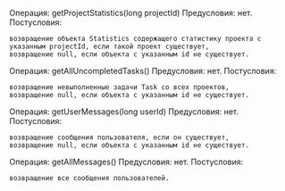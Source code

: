 Операция: getProjectStatistics(long projectId) Предусловия: нет.
Постусловия:

    возвращение объекта Statistics содержащего статистику проекта с указанным projectId, если такой проект существует,
    возвращение null, если объекта с указанным id не существует.

Операция: getAllUncompletedTasks() Предусловия: нет.
Постусловия:

    возвращение невыполненные задачи Task со всех проектов,
    возвращение null, если объекта с указанным id не существует.

Операция: getUserMessages(long userId) Предусловия: нет.
Постусловия:

    возвращение сообщения пользователя, если он существует,
    возвращение null, если объекта с указанным id не существует.

Операция: getAllMessages() Предусловия: нет.
Постусловия:

    возвращение все сообщения пользователей.

